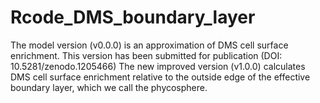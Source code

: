 # Rcode_DMS_boundary_layer
The model version (v0.0.0) is an approximation of DMS cell surface enrichment. This version has been submitted for publication (DOI: 10.5281/zenodo.1205466)
The new improved version (v1.0.0) calculates DMS cell surface enrichment relative to the outside edge of the effective boundary layer, which we call the phycosphere.
